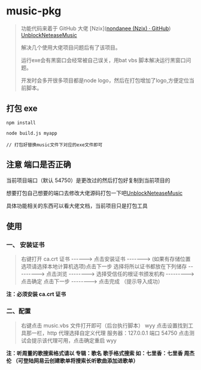 # music-pkg

> 功能代码来着于 GitHub 大佬 [Nzix]([nondanee (Nzix) · GitHub](https://github.com/nondanee)) [UnblockNeteaseMusic](https://github.com/UnblockNeteaseMusic/server)
>
> 解决几个使用大佬项目问题后有了该项目。
>
> 运行exe会有黑窗口会经常被自己误关，用bat vbs 脚本解决运行黑窗口问题。
>
> 开发时会多开很多项目都是node logo，然后在打包增加了logo,方便定位当前脚本。

## 打包 exe

```
npm install

node build.js myapp

// 打包好替换music文件下对应的exe文件即可
```

## 注意 端口是否正确

当前项目端口（默认 54750）是更改过的然后打包好复制到当前项目的

想要打包自己想要的端口去修改大佬源码打包一下吧[UnblockNeteaseMusic](https://github.com/UnblockNeteaseMusic/server)

具体功能相关的东西可以看大佬文档，当前项目只是打包工具

## 使用

### 一、 安装证书

> 右键打开 ca.crt 证书 ------> 点击安装证书 -------> (如果有存储位置选项请选择本地计算机选项)点击下一步
> 选择将所以证书都放在下列储存 ---------> 点击浏览 --------> 选择受信任的根证书颁发机构 ---------> 点击确定
> 点击下一步 --------> 点击完成 （提示导入成功）

**注：必须安装 ca.crt 证书**

### 二、配置

> 右键点击 music.vbs 文件打开即可（后台执行脚本）
> wyy 点击设置找到工具那一栏，http 代理选择自定义代理 服务器：127.0.0.1 端口 54750
> 点击测试会提示该代理可用，点击确定重启 wyy

**注：听周董的歌搜索格式请以 专辑：歌名 歌手格式搜索 如：七里香：七里香 周杰伦 （可登陆网易云创建歌单将搜索长听歌曲添加进歌单）**